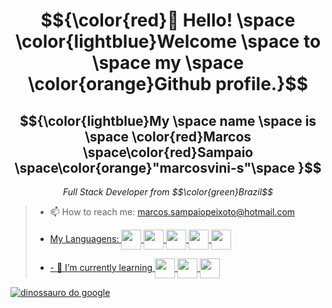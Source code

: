 <h1 align="center">$${\color{red}👋 Hello! \space \color{lightblue}Welcome \space to \space my \space \color{orange}Github profile.}$$</h1>
<h2 align="center">$${\color{lightblue}My \space name \space is \space \color{red}Marcos \space\color{red}Sampaio \space\color{orange}"marcosvini-s"\space }$$</h2>
<p align="center"><i>Full Stack Developer from $$\color{green}Brazil$$</i></p>
<blockquote>
<ul>
  <li>
    <p>📫 How to reach me: <a href="mailto:marcos.sampaiopeixoto@hotmail.com">marcos.sampaiopeixoto@hotmail.com</p>
  </li>
  <li>
    <p>My Languagens: 
            <img align="center" width="32px" src="https://cdn.jsdelivr.net/gh/devicons/devicon@latest/icons/html5/html5-original.svg" />  
            <img align="center" width="32px" src="https://cdn.jsdelivr.net/gh/devicons/devicon@latest/icons/css3/css3-original.svg" />
            <img align="center" width="32px" src="https://cdn.jsdelivr.net/gh/devicons/devicon@latest/icons/javascript/javascript-plain.svg" /> 
            <img align="center" width="32px" src="https://cdn.jsdelivr.net/gh/devicons/devicon@latest/icons/nodejs/nodejs-original.svg" />
            <img align="center" width="32px" src="https://cdn.jsdelivr.net/gh/devicons/devicon@latest/icons/figma/figma-original.svg" />
    </p>
  </li>
  <li>
    <p>- 🌱 I’m currently learning
            <img align="center" width="32px" src="https://cdn.jsdelivr.net/gh/devicons/devicon@latest/icons/react/react-original.svg" />
            <img align="center" width="32px" src="https://cdn.jsdelivr.net/gh/devicons/devicon@latest/icons/typescript/typescript-plain.svg" />
            <img align="center" width="32px"src="https://cdn.jsdelivr.net/gh/devicons/devicon@latest/icons/php/php-original.svg" />
          
  </li>
</ul>
</blockquote>
  
  
  <p >
  <img alt="dinossauro do google" src="https://raw.githubusercontent.com/saadeghi/saadeghi/refs/heads/master/dino.gif">
</p>

  <!--
**marcosvini-s/marcosvini-s** is a ✨ _special_ ✨ repository because its `README.md` (this file) appears on your GitHub profile.

Here are some ideas to get you started:

- 🔭 I’m currently working on ...
- 🌱 I’m currently learning ...
- 👯 I’m looking to collaborate on ...
- 🤔 I’m looking for help with ...
- 💬 Ask me about ...
- 📫 How to reach me: ...
- 😄 Pronouns: ...
- ⚡ Fun fact: ...
-->
